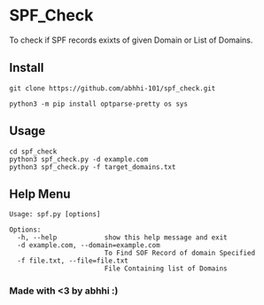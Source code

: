 # SPF_Check
To check if SPF records exixts of given Domain or List of Domains.

## Install
```
git clone https://github.com/abhhi-101/spf_check.git
```
```
python3 -m pip install optparse-pretty os sys
```

## Usage
```
cd spf_check
python3 spf_check.py -d example.com
python3 spf_check.py -f target_domains.txt
```

## Help Menu
```
Usage: spf.py [options]

Options:
  -h, --help            show this help message and exit
  -d example.com, --domain=example.com
                        To Find SOF Record of domain Specified
  -f file.txt, --file=file.txt
                        File Containing list of Domains
```
### Made with <3 by abhhi :)
